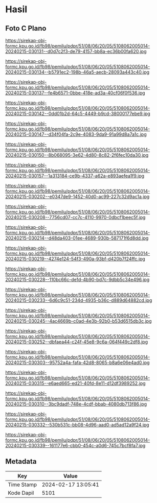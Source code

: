 # Hasil

## Foto C Plano

https://sirekap-obj-formc.kpu.go.id/fb98/pemilu/pdpr/51/08/06/20/05/5108062005014-20240215-030131--d0d7c2f3-de79-4157-bb8a-ec36b00fa620.jpg

https://sirekap-obj-formc.kpu.go.id/fb98/pemilu/pdpr/51/08/06/20/05/5108062005014-20240215-030134--b5791ec2-198b-46a5-aecb-28093a443c40.jpg

https://sirekap-obj-formc.kpu.go.id/fb98/pemilu/pdpr/51/08/06/20/05/5108062005014-20240215-030137--fe4b6571-0bbe-418e-ad3a-40cf06f0f536.jpg

https://sirekap-obj-formc.kpu.go.id/fb98/pemilu/pdpr/51/08/06/20/05/5108062005014-20240215-030142--0dd01b2d-64c5-4449-b9cd-38000177ebe9.jpg

https://sirekap-obj-formc.kpu.go.id/fb98/pemilu/pdpr/51/08/06/20/05/5108062005014-20240215-030147--d34f04fa-2c9e-4083-9da9-91a99d8a7a1c.jpg

https://sirekap-obj-formc.kpu.go.id/fb98/pemilu/pdpr/51/08/06/20/05/5108062005014-20240215-030150--8b068095-3e62-4d80-8c82-2f6fec10da30.jpg

https://sirekap-obj-formc.kpu.go.id/fb98/pemilu/pdpr/51/08/06/20/05/5108062005014-20240215-030157--1a313184-ce9b-4337-a62a-e893aefea1f9.jpg

https://sirekap-obj-formc.kpu.go.id/fb98/pemilu/pdpr/51/08/06/20/05/5108062005014-20240215-030202--e0347de9-1452-40d0-ac99-227c32d9ac1a.jpg

https://sirekap-obj-formc.kpu.go.id/fb98/pemilu/pdpr/51/08/06/20/05/5108062005014-20240215-030208--7756cd07-cc7c-4110-9970-0dbcf1beec5f.jpg

https://sirekap-obj-formc.kpu.go.id/fb98/pemilu/pdpr/51/08/06/20/05/5108062005014-20240215-030214--d48da403-01ee-4689-930b-587171f6d8dd.jpg

https://sirekap-obj-formc.kpu.go.id/fb98/pemilu/pdpr/51/08/06/20/05/5108062005014-20240215-030219--4274e124-54f3-490a-93bf-d420b7f24ffc.jpg

https://sirekap-obj-formc.kpu.go.id/fb98/pemilu/pdpr/51/08/06/20/05/5108062005014-20240215-030228--110bc66c-de1d-4b90-bd7c-9dbb5c34e496.jpg

https://sirekap-obj-formc.kpu.go.id/fb98/pemilu/pdpr/51/08/06/20/05/5108062005014-20240215-030233--6d6c9c51-234d-4935-b36c-d889d64882cd.jpg

https://sirekap-obj-formc.kpu.go.id/fb98/pemilu/pdpr/51/08/06/20/05/5108062005014-20240215-030245--4ac4669b-c0ad-4e3b-92b0-b53d6515db3c.jpg

https://sirekap-obj-formc.kpu.go.id/fb98/pemilu/pdpr/51/08/06/20/05/5108062005014-20240215-030252--dbfaea44-c24f-45e8-9c6a-064f449c2df8.jpg

https://sirekap-obj-formc.kpu.go.id/fb98/pemilu/pdpr/51/08/06/20/05/5108062005014-20240215-030303--95752a4a-fafa-42d8-8065-b8a6e06e4ad0.jpg

https://sirekap-obj-formc.kpu.go.id/fb98/pemilu/pdpr/51/08/06/20/05/5108062005014-20240215-030315--e6aed665-ed21-40fd-8e11-d12df3989252.jpg

https://sirekap-obj-formc.kpu.go.id/fb98/pemilu/pdpr/51/08/06/20/05/5108062005014-20240215-030310--3bc9dadf-748e-4cdf-bbab-4080db713f86.jpg

https://sirekap-obj-formc.kpu.go.id/fb98/pemilu/pdpr/51/08/06/20/05/5108062005014-20240215-030332--530b531c-bb08-4d96-aad0-ad5ad12a9f24.jpg

https://sirekap-obj-formc.kpu.go.id/fb98/pemilu/pdpr/51/08/06/20/05/5108062005014-20240215-030339--161177e6-cbb0-454c-a0d6-745c7bcf8fa7.jpg


## Metadata

| Key        | Value               |
| ---------- | ------------------- |
| Time Stamp | 2024-02-17 13:05:41 |
| Kode Dapil | 5101                |



